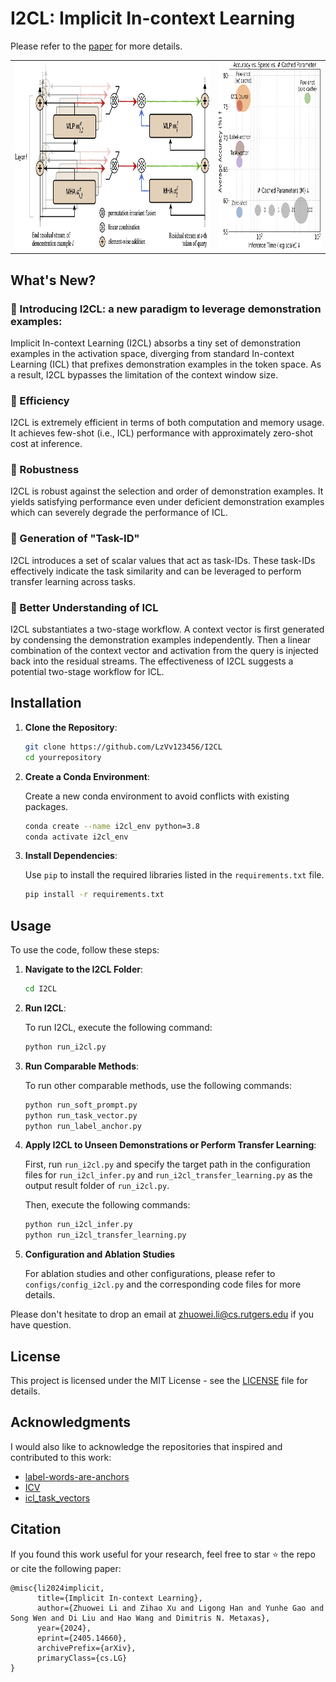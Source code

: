 # I2CL: Implicit In-context Learning
Please refer to the [paper](https://arxiv.org/pdf/2405.14660) for more details.

<table>
  <tr>
    <td><img src="figures/overview.png" alt="Overview" height="300px"/></td>
    <td><img src="figures/speed_vs_accuracy_vs_cache.png" alt="Speed vs Accuracy vs Cache" height="300px"/></td>
  </tr>
</table>

## What's New?
### 🌟 Introducing I2CL: a new paradigm to leverage demonstration examples:
Implicit In-context Learning (I2CL) absorbs a tiny set of demonstration examples in the activation space, diverging from standard In-context Learning (ICL) that prefixes demonstration examples in the token space. As a result, I2CL bypasses the limitation of the context window size.

### 🌟 Efficiency
I2CL is extremely efficient in terms of both computation and memory usage. It achieves few-shot (i.e., ICL) performance with approximately zero-shot cost at inference.

### 🌟 Robustness
I2CL is robust against the selection and order of demonstration examples. It yields satisfying performance even under deficient demonstration examples which can severely degrade the performance of ICL.

### 🌟 Generation of "Task-ID"
I2CL introduces a set of scalar values that act as task-IDs. These task-IDs effectively indicate the task similarity and can be leveraged to perform transfer learning across tasks.

### 🌟 Better Understanding of ICL
I2CL substantiates a two-stage workflow. A context vector is first generated by condensing the demonstration examples independently. Then a linear combination of the context vector and activation from the query is injected back into the residual streams. The effectiveness of I2CL suggests a potential two-stage workflow for ICL.

## Installation
1. **Clone the Repository**:

    ```bash
    git clone https://github.com/LzVv123456/I2CL
    cd yourrepository
    ```

2. **Create a Conda Environment**:

    Create a new conda environment to avoid conflicts with existing packages.

    ```bash
    conda create --name i2cl_env python=3.8
    conda activate i2cl_env
    ```

3. **Install Dependencies**:

    Use `pip` to install the required libraries listed in the `requirements.txt` file.

    ```bash
    pip install -r requirements.txt
    ```


## Usage

To use the code, follow these steps:

1. **Navigate to the I2CL Folder**:

    ```bash
    cd I2CL
    ```

2. **Run I2CL**:

    To run I2CL, execute the following command:

    ```bash
    python run_i2cl.py
    ```

3. **Run Comparable Methods**:

    To run other comparable methods, use the following commands:

    ```bash
    python run_soft_prompt.py
    python run_task_vector.py
    python run_label_anchor.py
    ```

4. **Apply I2CL to Unseen Demonstrations or Perform Transfer Learning**:

    First, run `run_i2cl.py` and specify the target path in the configuration files for `run_i2cl_infer.py` and `run_i2cl_transfer_learning.py` as the output result folder of `run_i2cl.py`.

    Then, execute the following commands:

    ```bash
    python run_i2cl_infer.py
    python run_i2cl_transfer_learning.py
    ```

5. **Configuration and Ablation Studies**

    For ablation studies and other configurations, please refer to `configs/config_i2cl.py` and the corresponding code files for more details.

Please don't hesitate to drop an email at zhuowei.li@cs.rutgers.edu if you have question.

## License

This project is licensed under the MIT License - see the [LICENSE](LICENSE) file for details.

## Acknowledgments

I would also like to acknowledge the repositories that inspired and contributed to this work:
- [label-words-are-anchors](https://github.com/lancopku/label-words-are-anchors)
- [ICV](https://github.com/shengliu66/ICV)
- [icl_task_vectors](https://github.com/roeehendel/icl_task_vectors)

## Citation
If you found this work useful for your research, feel free to star ⭐ the repo or cite the following paper:
```
@misc{li2024implicit,
      title={Implicit In-context Learning}, 
      author={Zhuowei Li and Zihao Xu and Ligong Han and Yunhe Gao and Song Wen and Di Liu and Hao Wang and Dimitris N. Metaxas},
      year={2024},
      eprint={2405.14660},
      archivePrefix={arXiv},
      primaryClass={cs.LG}
}
```
